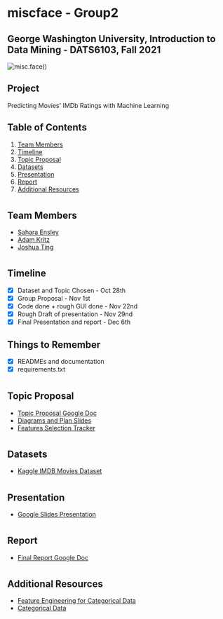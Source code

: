 # miscface - Group2
## George Washington University, Introduction to Data Mining - DATS6103, Fall 2021

![misc.face()](https://s3-ap-south-1.amazonaws.com/av-blog-media/wp-content/uploads/2017/02/28105325/DF_31.png)

## Project
Predicting Movies' IMDb Ratings with Machine Learning
## Table of Contents
1. [Team Members](#team_members)
2. [Timeline](#timeline)
3. [Topic Proposal](#topic_proposal)
4. [Datasets](#datasets)
5. [Presentation](#presentation)
6. [Report](#report)
7. [Additional Resources](#resources)

# <a name="team_members"></a>
## Team Members
* [Sahara Ensley](https://github.com/Saharae)
* [Adam Kritz](https://github.com/adamkritz)
* [Joshua Ting](https://github.com/justjoshtings)

# <a name="timeline"></a>
## Timeline
- [X] Dataset and Topic Chosen - Oct 28th
- [X] Group Proposal - Nov 1st
- [X] Code done + rough GUI done - Nov 22nd
- [X] Rough Draft of presentation - Nov 29nd
- [X] Final Presentation and report - Dec 6th

## Things to Remember
- [X] READMEs and documentation
- [X] requirements.txt
 
# <a name="topic_proposal"></a>
## Topic Proposal
* [Topic Proposal Google Doc](https://docs.google.com/document/d/1S1kVV3D69of6toTyy8Y6Jet_hQxWgXRaJ3Osm7h5Meo/edit?usp=sharing)
* [Diagrams and Plan Slides](https://docs.google.com/presentation/d/1S9aHQ0wytiO6Fa-3G47gVMGUPqQ9GgL-u8SgExSSMzY/edit?usp=sharing)
* [Features Selection Tracker](https://docs.google.com/spreadsheets/d/1qrFCjBWOn3emAx8xtMGC3bpg0CQsx3LMaK1O56ReDO0/edit?usp=sharing)

# <a name="datasets"></a>
## Datasets
* [Kaggle IMDB Movies Dataset](https://www.kaggle.com/stefanoleone992/imdb-extensive-dataset?select=IMDb+ratings.csv)
# <a name="presentation"></a>
## Presentation
* [Google Slides Presentation](https://docs.google.com/presentation/d/1ovhlTF3I91rgXGHyGw-c16eZaspBXf1D_hGZrHxvosc/edit?usp=sharing)

# <a name="report"></a>
## Report
* [Final Report Google Doc](https://docs.google.com/document/d/15mzM34VmwNzyYF0Mygbi-N_v0qPVQXY8LAIWD_Nz-p8/edit?usp=sharing)

# <a name="resources"></a>
## Additional Resources
* [Feature Engineering for Categorical Data](https://medium.com/geekculture/feature-engineering-for-categorical-data-a77a04b3308)
* [Categorical Data](https://towardsdatascience.com/understanding-feature-engineering-part-2-categorical-data-f54324193e63)
